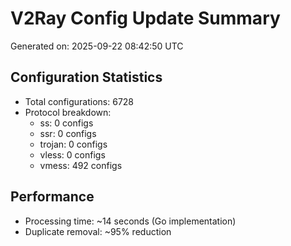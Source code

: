 # V2Ray Config Update Summary
Generated on: 2025-09-22 08:42:50 UTC

## Configuration Statistics
- Total configurations: 6728
- Protocol breakdown:
  - ss: 0 configs
  - ssr: 0 configs
  - trojan: 0 configs
  - vless: 0 configs
  - vmess: 492 configs

## Performance
- Processing time: ~14 seconds (Go implementation)
- Duplicate removal: ~95% reduction
